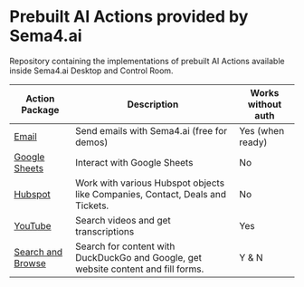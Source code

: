 # Prebuilt AI Actions provided by Sema4.ai

Repository containing the implementations of prebuilt AI Actions available inside Sema4.ai Desktop and Control Room.

| Action Package | Description | Works without auth |
|---|---|---|
| [Email](/email/README.md) | Send emails with Sema4.ai (free for demos) | Yes (when ready) |
| [Google Sheets](/google-sheets/README.md) | Interact with Google Sheets | No |
| [Hubspot](/hubspot/README.md) | Work with various Hubspot objects like Companies, Contact, Deals and Tickets.  | No |
| [YouTube](/youtube/README.md) | Search videos and get transcriptions | Yes |
| [Search and Browse](/search-and-browse/README.md) | Search for content with DuckDuckGo and Google, get website content and fill forms. | Y & N |

